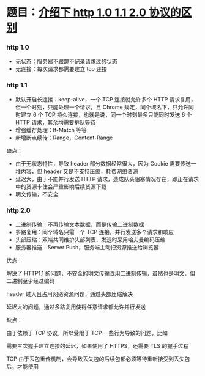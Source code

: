 # 题目：[介绍下 http 1.0 1.1 2.0 协议的区别](https://github.com/Advanced-Frontend/Daily-Interview-Question/issues/232)

### http 1.0

- 无状态：服务器不跟踪不记录请求过的状态
- 无连接：每次请求都需要建立 tcp 连接

### http 1.1

- 默认开启长连接：keep-alive，一个 TCP 连接就允许多个 HTTP 请求复用，但一个时刻，只能处理一个请求，且 Chrome 规定，同个域名下，只允许同时建立 6 个 TCP 持久连接，也就是说，同一个时刻最多只能同时发送 6 个 HTTP 请求，其余均需要排队等待
- 增强缓存处理：If-Match 等等
- 新增断点续传：Range，Content-Range

缺点：

- 由于无状态特性，导致 header 部分数据经常很大，因为 Cookie 需要传送一堆内容，但 header 又是不支持压缩，耗费网络资源
- 延迟大，由于不能并行发送 HTTP 请求，造成队头阻塞情况存在，即正在请求中的资源卡住会严重影响后续资源下载
- 明文传输，不安全

### http 2.0

- 二进制传输：不再传输文本数据，而是传输二进制数据
- 多路复用：同个域名只需一个 TCP 连接，并行发送多个请求和响应
- 头部压缩：双端共同维护头部列表，发送时采用哈夫曼编码压缩
- 服务器推送：Server Push，服务端主动把资源推送给浏览器

优点：

解决了 HTTP1.1 的问题，不安全的明文传输改用二进制传输，虽然也是明文，但二进制至少经过编码

header 过大且占用网络资源问题，通过头部压缩解决

延迟大的问题，通过多路复用使得任意请求都允许并行发送

缺点：

由于依赖于 TCP 协议，所以受限于 TCP 一些行为导致的问题，比如

需要三次握手建立连接的延迟，如果使用了 HTTPS，还需要 TLS 的握手过程

TCP 由于丢包重传机制，会导致丢失包的后续包都必须等待重新接受到丢失包后，才能使用